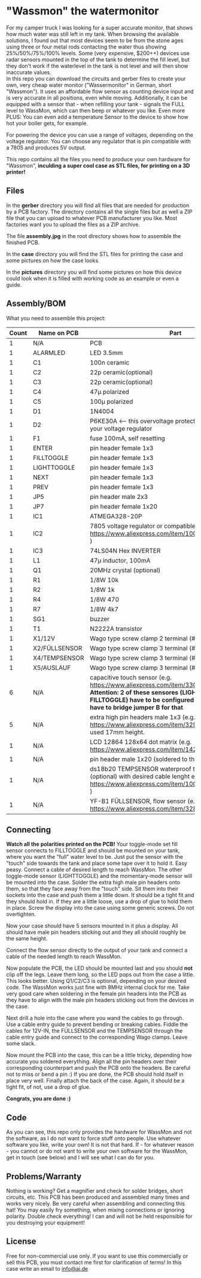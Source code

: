 
# "Wassmon" the watermonitor

For my camper truck I was looking for a super accurate monitor, that shows how much water was still left in my tank. When browsing the available solutions, I found out that most devices seem to be from the stone ages using three or four metal rods contacting the water thus showing 25%/50%/75%/100% levels. 
Some (very expensive, $200++) devices use radar sensors mounted in the top of the tank to determine the fill level, but they don't work if the waterlevel in the tank is not level and will then show inaccurate values.  
In this repo you can download the circuits and gerber files to create your own, very cheap water monitor ("Wassermonitor" in German, short "Wassmon").
It uses an affordable flow sensor as counting device input and is very accurate in all positions, even while moving. Additionally, it can be equipped with a sensor that - when refilling your tank - signals the FULL level to WassMon, which can then beep or whatever you like.
Even more PLUS: You can even add a temperature Sensor to the device to show how hot your boiler gets, for example.

For powering the device you can use a range of voltages, depending on the voltage regulator. You can choose any regulator that is pin compatible with a 7805 and produces 5V output.

This repo contains all the files you need to produce your own hardware for "Wassmon", **inculding a super cool case as STL files, for printing on a 3D printer!** 

## Files
In the **gerber** directory you will find all files that are needed for production by a PCB factory. The directory contains all the single files but as well a ZIP file that you can upload to whatever PCB manufacturer you like. Most factories want you to upload the files as a ZIP archive.

The file **assembly.jpg** in the root directory shows how to assemble the finished PCB.

In the **case** directory you will find the STL files for printing the case and some pictures on how the case looks

In the **pictures** directory you will find some pictures on how this device could look when it is filled with working code as an example or even a guide.

## Assembly/BOM
What you need to assemble this project:

|       Count    |Name on PCB                    |Part                         |
|----------------|-------------------------------|-----------------------------|
|	1|N/A|PCB
|1|ALARMLED| LED 3.5mm
|1|C1|100n ceramic
|1|C2|22p ceramic(optional)
|1|C3|22p ceramic(optional)
|1|C4|47µ polarized
|1|C5|100µ polarized
|1|D1|1N4004
|1|D2|P6KE30A <-- this overvoltage protection diode should match your voltage regulator
|1|F1|fuse 100mA, self resetting
|1|ENTER|pin header female 1x3
|1|FILLTOGGLE|pin header female 1x3
|1|LIGHTTOGGLE|pin header female 1x3
|1|NEXT|pin header female 1x3
|1|PREV|pin header female 1x3
|1|JP5|pin header male 2x3
|1|JP7|pin header female 1x20
|1|IC1|ATMEGA328-20P
|1|IC2|7805 voltage regulator or compatible (e.g. https://www.aliexpress.com/item/1005002556018480.html )
|1|IC3|74LS04N Hex INVERTER                                                                     
|1|L1|47µ inductor, 100mA
|1|Q1|20MHz crystal (optional)
|1|R1|1/8W 10k
|1|R2|1/8W 1k
|1|R4|1/8W 470
|1|R7|1/8W 4k7
|1|SG1|buzzer
|1|T1|N2222A transistor
|1|X1/12V| Wago type screw clamp 2 terminal (# W237-102)
|1|X2/FÜLLSENSOR|Wago type screw clamp 3 terminal (# W237-103)
|1|X4/TEMPSENSOR|Wago type screw clamp 3 terminal (# W237-103)
|1|X5/AUSLAUF|Wago type screw clamp 3 terminal (# W237-103)
|6|N/A|capacitive touch sensor (e.g. https://www.aliexpress.com/item/33062790002.html ) **Attention: 2 of these sensores (LIGHTTOGGLE, FILLTOGGLE) have to be configured to toggle ON/OFF, you have to bridge jumper B for that**
|5|N/A|extra high pin headers male 1x3 (e.g. https://www.aliexpress.com/item/32911455899.html ), I used 17mm height.
|1|N/A|LCD 12864 128x64 dot matrix (e.g. https://www.aliexpress.com/item/1420941126.html )
|1|N/A|pin header male 1x20 (soldered to the display)
|1|N/A|ds18b20 TEMPSENSOR waterproof temperature sensor (optional) with desired cable lenght e.g.( https://www.aliexpress.com/item/1005001621930325.html )
|1|N/A|YF-B1 FÜLLSENSOR, flow sensor (e.g. https://www.aliexpress.com/item/32887166092.html )

## Connecting
**Watch all the polarities printed on the PCB!**
Your toggle-mode set fill sensor connects to FILLTOGGLE and should be mounted on your tank, where you want the "full" water level to be. Just put the sensor with the "touch" side towards the tank and place some tape over it to hold it. Easy peasy. Connect a cable of desired length to reach WassMon.
The other toggle-mode sensor (LIGHTTOGGLE) and the momentary-mode sensor will be mounted into the case. Solder the extra high male pin headers onto them, so that they face away from the "touch" side. Sit them into their sockets into the case and push them a little down. It should be a tight fit and they should hold in. If they are a little loose, use a drop of glue to hold them in place.
Screw the display into the case using some generic screws. Do not overtighten.

Now your case should have 5 sensors mounted in it plus a display. All should have male pin headers sticking out and they all should roughly be the same height.

Connect the flow sensor directly to the output of your tank and connect a cable of the needed length to reach WassMon.

Now populate the PCB, the LED should be mounted last and you should **not** clip off the legs. Leave them long, so the LED pops out from the case a little. This looks better. Using Q1/C2/C3 is optional, depending on your desired code. The WassMon works just fine with 8MHz internal clock for me.
Take very good care when soldering in the female pin headers into the PCB as they have to align with the male pin headers sticking out from the devices in the case.

Next drill a hole into the case where you wand the cables to go through. Use a cable entry guide to prevent bending or breaking cables.
Fiddle the cables for 12V-IN, the FÜLLSENSOR and the TEMPSENSOR through the cable entry guide and connect to the corresponding Wago clamps. Leave some slack.

Now mount the PCB into the case, this can be a little tricky, depending how accurate you soldered everything. Align all the pin headers over their corresponding counterpart and push the PCB onto the headers. Be careful not to miss or bend a pin :)
If you are done, the PCB should hold itself in place very well. Finally attach the back of the case. Again, it should be a tight fit, of not, use a drop of glue.

**Congrats, you are done :)**

## Code
As you can see, this repo only provides the hardware for WassMon and not the software, as I do not want to force stuff onto people. Use whatever software you like, write your own! It is not that hard. If - for whatever reason - you cannot or do not want to write your own software for the WassMon, get in touch (see below) and I will see what I can do for you.

## Problems/Warranty
Nothing is working? Get a magnifier and check for solder bridges, short circuits, etc. This PCB has been produced and assembled many times and works very nicely. Be very careful when assembling and connecting this hat! You may easily fry something, when mixing connections or ignoring polarity. Double check everything! I can and will not be held responsible for you destroying your equipment!

## License
Free for non-commercial use only. If you want to use this commercially or sell this PCB, you must contact me first for clarification of terms! In this case write an email to info@aj.de
